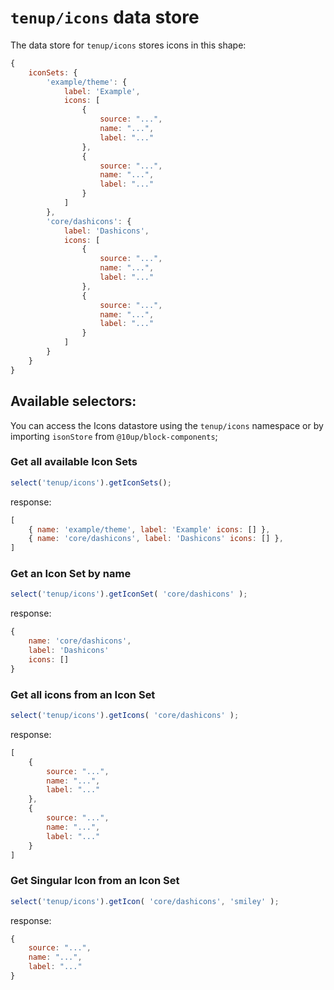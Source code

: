 # `tenup/icons` data store

The data store for `tenup/icons` stores icons in this shape:

```js
{
    iconSets: {
        'example/theme': {
            label: 'Example',
            icons: [
                {
                    source: "...",
                    name: "...",
                    label: "..."
                },
                {
                    source: "...",
                    name: "...",
                    label: "..."
                }
            ]
        },
        'core/dashicons': {
            label: 'Dashicons',
            icons: [
                {
                    source: "...",
                    name: "...",
                    label: "..."
                },
                {
                    source: "...",
                    name: "...",
                    label: "..."
                }
            ]
        }
    }
}
```

## Available selectors:
You can access the Icons datastore using the `tenup/icons` namespace or by importing `isonStore` from `@10up/block-components`;
### Get all available Icon Sets
```js
select('tenup/icons').getIconSets();
```
response:
```js
[
    { name: 'example/theme', label: 'Example' icons: [] },
    { name: 'core/dashicons', label: 'Dashicons' icons: [] },
]
```

### Get an Icon Set by name
```js
select('tenup/icons').getIconSet( 'core/dashicons' );
```
response:
```js
{
    name: 'core/dashicons',
    label: 'Dashicons'
    icons: []
}
```

### Get all icons from an Icon Set
```js
select('tenup/icons').getIcons( 'core/dashicons' );
```
response:
```js
[
    {
        source: "...",
        name: "...",
        label: "..."
    },
    {
        source: "...",
        name: "...",
        label: "..."
    }
]
```

### Get Singular Icon from an Icon Set
```js
select('tenup/icons').getIcon( 'core/dashicons', 'smiley' );
```
response:
```js
{
    source: "...",
    name: "...",
    label: "..."
}
```
